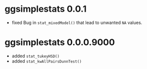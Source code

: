 # ggsimplestats 0.0.1
* fixed Bug in `stat_mixedModel()` that lead to unwanted `NA` values.


# ggsimplestats 0.0.0.9000
* added `stat_tukeyHSD()`
* added `stat_kwAllPairsDunnTest()`
